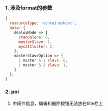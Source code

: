 ### 1. 涉及format的参数
```js
{
  resourceType: 'containerHost',
  data: {
    deployMode => {
      standalone: 0,
      masterSlave: 1,
      mycatCluster: 2,
    },
    masterSlaveOption => {
      1 master & 1 slave: 0,
      1 master & 2 slave: 1,
    }
  },
}
```


### 2. poi
1. 中间件信息，编辑和删除按钮无法放在title栏上 
